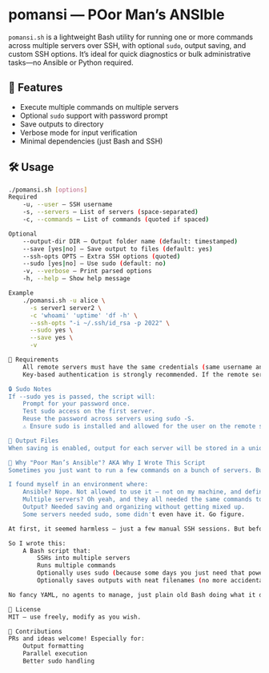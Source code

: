 # pomansi — POor Man’s ANSIble

`pomansi.sh` is a lightweight Bash utility for running one or more commands across multiple servers over SSH, with optional `sudo`, output saving, and custom SSH options. It’s ideal for quick diagnostics or bulk administrative tasks—no Ansible or Python required.

## 🚀 Features

- Execute multiple commands on multiple servers
- Optional `sudo` support with password prompt
- Save outputs to directory
- Verbose mode for input verification
- Minimal dependencies (just Bash and SSH)

## 🛠️ Usage

```bash
./pomansi.sh [options]
Required
    -u, --user — SSH username
    -s, --servers — List of servers (space-separated)
    -c, --commands — List of commands (quoted if spaced)

Optional
    --output-dir DIR — Output folder name (default: timestamped)
    --save [yes|no] — Save output to files (default: yes)
    --ssh-opts OPTS — Extra SSH options (quoted)
    --sudo [yes|no] — Use sudo (default: no)
    -v, --verbose — Print parsed options
    -h, --help — Show help message

Example
    ./pomansi.sh -u alice \
      -s server1 server2 \
      -c 'whoami' 'uptime' 'df -h' \
      --ssh-opts "-i ~/.ssh/id_rsa -p 2022" \
      --sudo yes \
      --save yes \
      -v

📝 Requirements
    All remote servers must have the same credentials (same username and authentication method) — because trying to manage different users for each server is a recipe for a headache.
    Key-based authentication is strongly recommended. If the remote servers are not using key-based auth and each server prompts for a password, well… deal with it. Alternatively, it's a great opportunity to set up key-based authentication for a more secure and hassle-free experience.

🔒 Sudo Notes
If --sudo yes is passed, the script will:
    Prompt for your password once.
    Test sudo access on the first server.
    Reuse the password across servers using sudo -S.
    ⚠️ Ensure sudo is installed and allowed for the user on the remote servers.

📂 Output Files
When saving is enabled, output for each server will be stored in a uniquely named directory (default: current timestamp), with one file per server.

🐚 Why "Poor Man’s Ansible"? AKA Why I Wrote This Script
Sometimes you just want to run a few commands on a bunch of servers. But sometimes… compliance says nope.

I found myself in an environment where:
    Ansible? Nope. Not allowed to use it — not on my machine, and definitely not on the servers.
    Multiple servers? Oh yeah, and they all needed the same commands to run.
    Output? Needed saving and organizing without getting mixed up.
    Some servers needed sudo, some didn't even have it. Go figure.

At first, it seemed harmless — just a few manual SSH sessions. But before I knew it, I was wasting hours copy-pasting commands, consolidating output, and praying I didn’t overwrite anything.

So I wrote this:
    A Bash script that:
        SSHs into multiple servers
        Runs multiple commands
        Optionally uses sudo (because some days you just need that power)
        Optionally saves outputs with neat filenames (no more accidental overwrites, woohoo!)

No fancy YAML, no agents to manage, just plain old Bash doing what it does best: brute-forcing sanity.

📜 License
MIT — use freely, modify as you wish.

🙏 Contributions
PRs and ideas welcome! Especially for:
    Output formatting
    Parallel execution
    Better sudo handling
